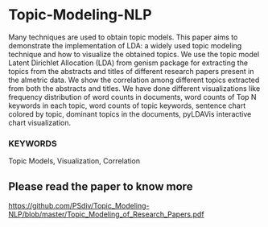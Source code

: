 # Topic-Modeling-NLP
Many techniques are used to obtain topic models. This paper aims
to demonstrate the implementation of LDA: a widely used topic
modeling technique and how to visualize the obtained topics. We
use the topic model Latent Dirichlet Allocation (LDA) from genism
package for extracting the topics from the abstracts and titles of
different research papers present in the almetric data. We show the
correlation among different topics extracted from both the abstracts
and titles. We have done different visualizations like frequency
distribution of word counts in documents, word counts of Top N
keywords in each topic, word counts of topic keywords, sentence
chart colored by topic, dominant topics in the documents,
pyLDAVis interactive chart visualization. 

### KEYWORDS
Topic Models, Visualization, Correlation
## Please read the paper to know more
https://github.com/PSdiv/Topic_Modeling-NLP/blob/master/Topic_Modeling_of_Research_Papers.pdf

